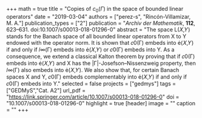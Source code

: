 +++
math = true
title = "Copies of $c_0(\Gamma)$ in the space of bounded linear operators"
date = "2019-03-04"
authors = ["perez-s", "Rincón-Villamizar, M. A."]
publication_types = ["2"]
publication = "*Archiv der Mathematik*, **112**, 623–631. doi:10.1007/s00013-018-01296-0"
abstract = "The space L(𝑋,𝑌) stands for the Banach space of all bounded linear operators from X to Y endowed with the operator norm. It is shown that 𝑐0(Γ) embeds into (𝑋,𝑌) if and only if 𝑙∞(Γ) embeds into (𝑋,𝑌) or 𝑐0(Γ) embeds into Y. As a consequence, we extend a classical Kalton theorem by proving that if 𝑐0(Γ) embeds into (𝑋,𝑌) and X has the |Γ|-Josefson–Nissenzweig property, then 𝑙∞(Γ) also embeds into (𝑋,𝑌). We also show that, for certain Banach spaces X and Y, 𝑐0(Γ) embeds complementably into (𝑋,𝑌) if and only if 𝑐0(Γ) embeds into Y."
selected = false
projects = ["gedmys"]
tags = ["GEDMyS","Cat. A2"]
url_pdf = "https://link.springer.com/article/10.1007/s00013-018-01296-0"
doi = "10.1007/s00013-018-01296-0"
highlight = true
[header]
image = ""
caption = ""
+++



